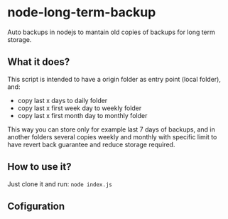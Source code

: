 # node-long-term-backup
Auto backups in nodejs to mantain old copies of backups for long term storage.

## What it does?
This script is intended to have a origin folder as entry point (local folder), and:
* copy last x days to daily folder
* copy last x first week day to weekly folder
* copy last x first month day to monthly folder

This way you can store only for example last 7 days of backups, and in another folders several copies weekly and monthly with specific limit to have revert back guarantee and reduce storage required.

## How to use it?
Just clone it and run:
`node index.js`

## Cofiguration

